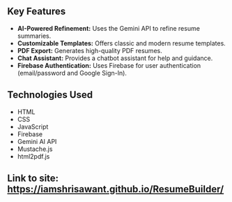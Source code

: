 ## Key Features

*   **AI-Powered Refinement:** Uses the Gemini API to refine resume summaries.
*   **Customizable Templates:** Offers classic and modern resume templates.
*   **PDF Export:** Generates high-quality PDF resumes.
*   **Chat Assistant:** Provides a chatbot assistant for help and guidance.
*   **Firebase Authentication:** Uses Firebase for user authentication (email/password and Google Sign-In).

## Technologies Used

*   HTML
*   CSS
*   JavaScript
*   Firebase
*   Gemini AI API
*   Mustache.js
*   html2pdf.js

## Link to site: https://iamshrisawant.github.io/ResumeBuilder/

